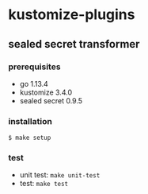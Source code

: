# kustomize-plugins

## sealed secret transformer

### prerequisites

- go 1.13.4
- kustomize 3.4.0
- sealed secret 0.9.5

### installation

```
$ make setup
```

### test

- unit test: `make unit-test`
- test: `make test`